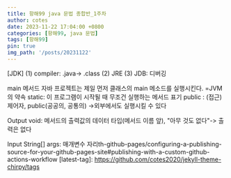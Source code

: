 ```yaml
---
title: 항해99 java 문법 종합반_1주차
author: cotes
date: 2023-11-22 17:04:00 +0800
categories: [항해99, java 문법]
tags: [항해99]
pin: true
img_path: '/posts/20231122'
---
```


[JDK]
(1) compiler:  .java-> .class
(2) JRE
(3) JDB: 디버깅

main 메서드
자바 프로젝트는 제일 먼저 클래스의 main 메소드를 실행시킨다.
=JVM의 약속
static: 이 프로그램이 시작될 때 무조건 실행하는 메서드 표기
public : (접근) 제어자, public(공공의, 공통의)
->외부에서도 실행시킬 수 있다

Output
void: 메서드의 출력값의 데이터 타입(메서드 이름 앞), "아무 것도 없다"-> 출력은 없다

Input
String[] args: 매개변수 자리th-github-pages/configuring-a-publishing-source-for-your-github-pages-site#publishing-with-a-custom-github-actions-workflow
[latest-tag]: https://github.com/cotes2020/jekyll-theme-chirpy/tags
